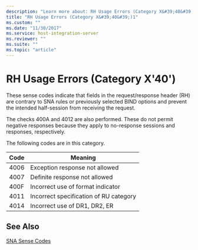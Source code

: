 ```yaml
---
description: "Learn more about: RH Usage Errors (Category X&#39;40&#39;)"
title: "RH Usage Errors (Category X&#39;40&#39;)1"
ms.custom: ""
ms.date: "11/30/2017"
ms.service: host-integration-server
ms.reviewer: ""
ms.suite: ""
ms.topic: "article"
---
```

# RH Usage Errors (Category X&#39;40&#39;)
These sense codes indicate that fields in the request/response header (RH) are contrary to SNA rules or previously selected BIND options and prevent the intended half-session from receiving the request.  
  
 The checks 400A and 4012 are also performed. These do not permit negative responses because they apply to no-response sessions and responses, respectively.  
  
 The following codes are in this category.  
  
|Code|Meaning|  
|----------|-------------|  
|4006|Exception response not allowed|  
|4007|Definite response not allowed|  
|400F|Incorrect use of format indicator|  
|4011|Incorrect specification of RU category|  
|4014|Incorrect use of DR1, DR2, ER|  
  
## See Also  
 [SNA Sense Codes](../core/sna-sense-codes1.md)

